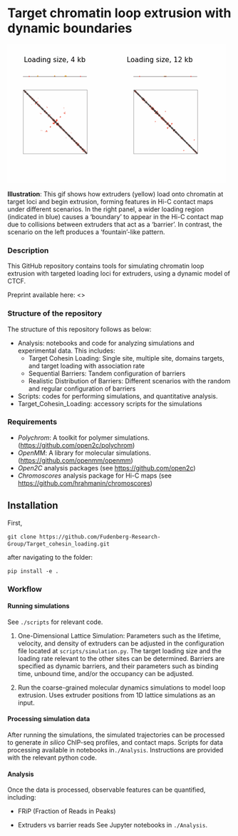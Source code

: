 # Target chromatin loop extrusion with dynamic boundaries

![Alt Text](Analysis/output/output_croppeds_.gif)

**Illustration**: This gif shows how extruders (yellow) load onto chromatin at target loci and begin extrusion, forming features in Hi-C contact maps under different scenarios. In the right panel, a wider loading region (indicated in blue) causes a ‘boundary’ to appear in the Hi-C contact map due to collisions between extruders that act as a ‘barrier’. In contrast, the scenario on the left produces a ‘fountain’-like pattern.
<!--
- **Left**: Lattice model showing a simulated genomic region (grey) with a long-lived barrier acting as an anchor (left site, red) and multiple downstream dynamic barrier positions (right three sites, red). The two genomic positions held together by the extruder is depicted with a light arch. If a barrier becomes unbound, an extruder blocked at this site can continue extruding. Note that CTCF can re-bind when the barrier is inside of an extruded loop.
- **Right**: The consequence on 3D genome organization.-->

### Description
This GitHub repository contains tools for simulating chromatin loop extrusion with targeted loading loci for extruders, using a dynamic model of CTCF. 

Preprint available here: <>


### Structure of the repository
The structure of this repository follows as below:
- Analysis: notebooks and code for analyzing simulations and experimental data. This includes:  
  - Target Cohesin Loading: Single site, multiple site, domains targets, and target loading with association rate  
  - Sequential Barriers: Tandem configuration of barriers  
  - Realistic Distribution of Barriers: Different scenarios with the random and regular configuration of barriers   
- Scripts: codes for performing simulations, and quantitative analysis.
- Target_Cohesin_Loading: accessory scripts for the simulations
  
### Requirements
- *Polychrom*: A toolkit for polymer simulations. (https://github.com/open2c/polychrom)
- *OpenMM*: A library for molecular simulations. (https://github.com/openmm/openmm)
- *Open2C* analysis packages (see https://github.com/open2c)
- *Chromoscores* analysis package for Hi-C maps (see https://github.com/hrahmanin/chromoscores)

  
## Installation
First, 

```
git clone https://github.com/Fudenberg-Research-Group/Target_cohesin_loading.git
```
after navigating to the folder:
```
pip install -e .
```

### Workflow
#### Running simulations 
See `./scripts` for relevant code. 
1. One-Dimensional Lattice Simulation: Parameters such as the lifetime, velocity, and density of extruders can be adjusted in the configuration file located at `scripts/simulation.py`. The target loading size and the loading rate relevant to the other sites can be determined. Barriers are specified as dynamic barriers, and their parameters such as binding time, unbound time, and/or the occupancy can be adjusted. 

2. Run the coarse-grained molecular dynamics simulations to model loop extrusion. Uses extruder positions from 1D lattice simulations as an input. 

#### Processing simulation data
After running the simulations, the simulated trajectories can be processed to generate *in silico* ChIP-seq profiles, and contact maps. Scripts for data processing available in notebooks in`./Analysis`. Instructions are provided with the relevant python code.

#### Analysis
Once the data is processed, observable features can be quantified, including:

- FRiP (Fraction of Reads in Peaks)
<!---- TADs (Topologically Associating Domains)
- Dots (loops between barriers)
- Vermicelli (accumulation of extruders on axial structures)
- P(s): contact frequency vs genomic distance-->
- Extruders vs barrier reads
See Jupyter notebooks in `./Analysis`.



